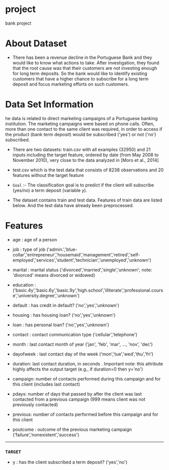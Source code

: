 # project

bank project

# About Dataset

- There has been a revenue decline in the Portuguese Bank and they would like to know what actions to take. After investigation, they found that the root cause was that their customers are not investing enough for long term deposits. So the bank would like to identify existing customers that have a higher chance to subscribe for a long term deposit and focus marketing efforts on such customers.

# Data Set Information

he data is related to direct marketing campaigns of a Portuguese banking institution. The marketing campaigns were based on phone calls. Often, more than one contact to the same client was required, in order to access if the product (bank term deposit) would be subscribed ('yes') or not ('no') subscribed.

- There are two datasets: train.csv with all examples (32950) and 21 inputs including the target feature, ordered by date (from May 2008 to November 2010), very close to the data analyzed in [Moro et al., 2014]

- test.csv which is the test data that consists of 8238 observations and 20 features without the target feature

- `Goal`  :- The classification goal is to predict if the client will subscribe (yes/no) a term deposit (variable y).

- The dataset contains train and test data. Features of train data are listed below. And the test data have already been preprocessed.

# Features

- age : age of a person


- job : type of job ('admin.','blue-collar','entrepreneur','housemaid','management','retired','self-employed','services','student','technician','unemployed','unknown')

- marital :
marital status ('divorced','married','single','unknown'; note: 'divorced' means divorced or widowed)

- education :
('basic.4y','basic.6y','basic.9y','high.school','illiterate','professional.course','university.degree','unknown')

- default :
has credit in default?  ('no','yes','unknown')

- housing :
has housing loan?   ('no','yes','unknown')

- loan :
has personal loan?  ('no','yes','unknown')

- contact :
contact communication type ('cellular','telephone')

- month :
last contact month of year ('jan', 'feb', 'mar', …, 'nov', 'dec')

- dayofweek :
last contact day of the week ('mon','tue','wed','thu','fri')

- duration:
last contact duration, in seconds . Important note: this attribute highly affects the output target (e.g., if duration=0 then y='no')

- campaign:
number of contacts performed during this campaign and for this client (includes last contact)

- pdays:
number of days that passed by after the client was last contacted from a previous campaign (999 means client was not previously contacted)

- previous:
number of contacts performed before this campaign and for this client

- poutcome :
outcome of the previous marketing campaign ('failure','nonexistent','success')
---
### `TARGET`
- y :
has the client subscribed a term deposit? ('yes','no')